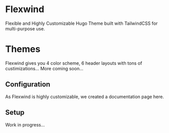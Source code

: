 # Flexwind
Flexible and Highly Customizable Hugo Theme built with TailwindCSS for multi-purpose use.

# Themes
Flexwind gives you 4 color scheme, 6 header layouts with tons of custimizations... More coming soon...

## Configuration
As Flexwind is highly customizable, we created a documentation page here.

## Setup
 Work in progress...
